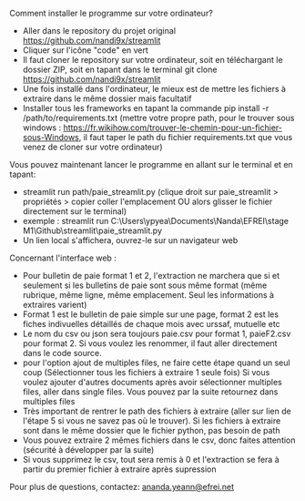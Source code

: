 Comment installer le programme sur votre ordinateur?

- Aller dans le repository du projet original https://github.com/nandi9x/streamlit 
- Cliquer sur l'icône "code" en vert 
- Il faut cloner le repository sur votre ordinateur, soit en téléchargant le dossier ZIP, soit en tapant dans le terminal git clone https://github.com/nandi9x/streamlit 
- Une fois installé dans l'ordinateur, le mieux est de mettre les fichiers à extraire dans le même dossier mais facultatif
- Installer tous les frameworks en tapant la commande pip install -r /path/to/requirements.txt (mettre votre propre path, pour le trouver sous windows : https://fr.wikihow.com/trouver-le-chemin-pour-un-fichier-sous-Windows, il faut taper le path du fichier requirements.txt que vous venez de cloner sur votre ordinateur)

Vous pouvez maintenant lancer le programme en allant sur le terminal et en tapant:
- streamlit run path/paie_streamlit.py (clique droit sur paie_streamlit > propriétés > copier coller l'emplacement OU alors glisser le fichier directement sur le terminal)
- exemple : streamlit run C:\Users\ypyea\Documents\Nanda\EFREI\stage M1\Github\streamlit\paie_streamlit.py 
- Un lien local s'affichera, ouvrez-le sur un navigateur web 

Concernant l'interface web :
- Pour bulletin de paie format 1 et 2, l'extraction ne marchera que si et seulement si les bulletins de paie sont sous même format (même rubrique, même ligne, même emplacement. Seul les informations à extraires varient)
- Format 1 est le bulletin de paie simple sur une page, format 2 est les fiches indivuelles détaillés de chaque mois avec urssaf, mutuelle etc 
- Le nom du csv ou json sera toujours paie.csv pour format 1, paieF2.csv pour format 2. Si vous voulez les renommer, il faut aller directement dans le code source.
- pour l'option ajout de multiples files, ne faire cette étape quand un seul coup (Sélectionner tous les fichiers à extraire 1 seule fois) Si vous voulez ajouter d'autres documents après avoir sélectionner multiples files, aller dans single files. Vous pouvez par la suite retournez dans multiples files
- Très important de rentrer le path des fichiers à extraire (aller sur lien de l'étape 5 si vous ne savez pas où le trouver). Si les fichiers à extraire sont dans le même dossier que le fichier python, pas besoin de path
- Vous pouvez extraire 2 mêmes fichiers dans le csv, donc faites attention (sécurité à développer par la suite) 
- Si vous supprimez le csv, tout sera remis à 0 et l'extraction se fera à partir du premier fichier à extraire après supression 

Pour plus de questions, contactez:
ananda.yeann@efrei.net 
